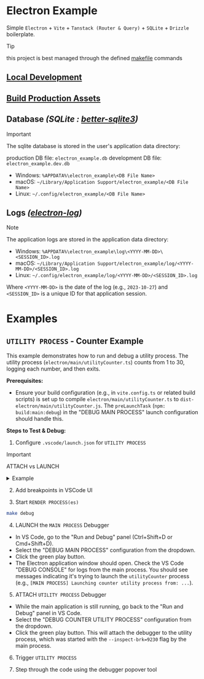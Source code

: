 # Electron Example

Simple `Electron` + `Vite` + `Tanstack (Router & Query)` + `SQLite` + `Drizzle` boilerplate.

> [!TIP]
> 
> this project is best managed through the defined [makefile](./makefile) commands

## [Local Development](./DOCS/local-development.md)

## [Build Production Assets](./DOCS/build-production-assets.md)

## Database _(SQLite : [better-sqlite3](https://github.com/WiseLibs/better-sqlite3))_

> [!IMPORTANT]
> 
> The sqlite database is stored in the user's application data directory: 
> 
> production DB file: `electron_example.db`
> development DB file: `electron_example.dev.db`
> 
> - Windows: `%APPDATA%\electron_example\<DB File Name>`
> - macOS: `~/Library/Application Support/electron_example/<DB File Name>`
> - Linux: `~/.config/electron_example/<DB File Name>`

## Logs _([electron-log](https://github.com/megahertz/electron-log))_

> [!NOTE]
> 
> The application logs are stored in the application data directory:
> - Windows: `%APPDATA%\electron_example\log\<YYYY-MM-DD>\<SESSION_ID>.log`
> - macOS: `~/Library/Application Support/electron_example/log/<YYYY-MM-DD>/<SESSION_ID>.log`
> - Linux: `~/.config/electron_example/log/<YYYY-MM-DD>/<SESSION_ID>.log`
>
> Where `<YYYY-MM-DD>` is the date of the log (e.g., `2023-10-27`) and `<SESSION_ID>` is a unique ID for that application session.

# Examples

## `UTILITY PROCESS` - Counter Example

This example demonstrates how to run and debug a utility process. The utility process (`electron/main/utilityCounter.ts`) counts from 1 to 30, logging each number, and then exits.

**Prerequisites:**
- Ensure your build configuration (e.g., in `vite.config.ts` or related build scripts) is set up to compile `electron/main/utilityCounter.ts` to `dist-electron/main/utilityCounter.js`. The `preLaunchTask` (`npm: build:main:debug`) in the "DEBUG MAIN PROCESS" launch configuration should handle this.

**Steps to Test & Debug:**

1. Configure `.vscode/launch.json` for `UTILITY PROCESS`

> [!IMPORTANT] 
> 
> ATTACH vs LAUNCH

<details><summary>Example</summary>

```json
{
    "name": "DEBUG COUNTER UTILITY PROCESS",
    "type": "pwa-node",
    "request": "attach",
    "cwd": "${workspaceFolder}",
    "runtimeExecutable": "${workspaceFolder}/node_modules/.bin/electron",
    "windows": {
    "runtimeExecutable": "${workspaceFolder}/node_modules/.bin/electron.cmd"
    },
    "port": 9230,
    "sourceMaps": true,
    "outFiles": [
    "${workspaceFolder}/dist-electron/main/utilityCounter.js",
    "${workspaceFolder}/dist-electron/main/**/*.js",
    "!**/node_modules/**"
    ]
}
```
</details>

2. Add breakpoints in VSCode UI

3. Start `RENDER PROCESS(es)`

```bash
make debug
```

4. LAUNCH the `MAIN PROCESS` Debugger
- In VS Code, go to the "Run and Debug" panel (Ctrl+Shift+D or Cmd+Shift+D).
- Select the "DEBUG MAIN PROCESS" configuration from the dropdown.
- Click the green play button.
- The Electron application window should open. Check the VS Code "DEBUG CONSOLE" for logs from the main process. You should see messages indicating it's trying to launch the `utilityCounter` process (e.g., `[MAIN PROCESS] Launching counter utility process from: ...`).

5. ATTACH `UTILITY PROCESS` Debugger
- While the main application is still running, go back to the "Run and Debug" panel in VS Code.
- Select the "DEBUG COUNTER UTILITY PROCESS" configuration from the dropdown.
- Click the green play button. This will attach the debugger to the utility process, which was started with the `--inspect-brk=9230` flag by the main process.

6. Trigger `UTILITY PROCESS`

7. Step through the code using the debugger popover tool


